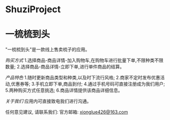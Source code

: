 # ShuziProject
# 一梳梳到头

"一梳梳到头"是一款线上售卖梳子的应用。

  *购买方式*
  1.选择商品-商品详情-加入购物车,在购物车进行批量下单,不限种类不限数量;
  2.选择商品-商品详情-立即下单,进行单件商品的结算。

  *产品特色*
  1.随时更新商品类型和种类,以及时下流行风格;
  2.商家不定时发布优惠活动,优惠券等;
  3.手机立即下单,商品到付;
  4.通过手机号码可直接注册成为我们用户;
  5.两种购买方式任意挑选;
  6.商品详情提供该商品详细信息。
  
  *关于我们*
  应用内可直接致电我们进行沟通。
  
  任何意见建议, 请联系我们: 
  官方邮箱: xionglue426@163.com
